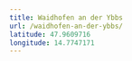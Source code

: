 ```yaml
---
title: Waidhofen an der Ybbs
url: /waidhofen-an-der-ybbs/
latitude: 47.9609716
longitude: 14.7747171
---
```

